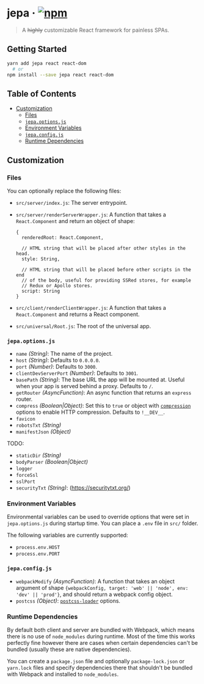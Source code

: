 # jepa · [![npm](https://img.shields.io/npm/v/jepa.svg)](https://npm.im/jepa)

> A ~~highly~~ customizable React framework for painless SPAs.

## Getting Started

```sh
yarn add jepa react react-dom
  # or
npm install --save jepa react react-dom
```

## Table of Contents

*   [Customization](#customization)
    *   [Files](#files)
    *   [`jepa.options.js`](#jepaoptionsjs)
    *   [Environment Variables](#environment-variables)
    *   [`jepa.config.js`](#jepaconfigjs)
    *   [Runtime Dependencies](#runtime-dependencies)

## Customization

### Files

You can optionally replace the following files:

*   `src/server/index.js`: The server entrypoint.
*   `src/server/renderServerWrapper.js`: A function that takes a
    `React.Component` and return an object of shape:

    ```
    {
      renderedRoot: React.Component,

      // HTML string that will be placed after other styles in the head.
      style: String,

      // HTML string that will be placed before other scripts in the end
      // of the body, useful for providing SSRed stores, for example
      // Redux or Apollo stores.
      script: String
    }
    ```

*   `src/client/renderClientWrapper.js`: A function that takes a
    `React.Component` and returns a React component.
*   `src/universal/Root.js`: The root of the universal app.

### `jepa.options.js`

*   `name` _(String)_: The name of the project.
*   `host` _(String)_: Defaults to `0.0.0.0`.
*   `port` _(Number)_: Defaults to `3000`.
*   `clientDevServerPort` _(Number)_: Defaults to `3001`.
*   `basePath` _(String)_: The base URL the app will be mounted at.
    Useful when your app is served behind a proxy. Defaults to `/`.
*   `getRouter` _(AsyncFunction)_: An async function that returns an
    `express` router.
*   `compress` _(Boolean|Object)_: Set this to `true` or object with
    [`compression`](https://github.com/expressjs/compression) options
    to enable HTTP compression. Defaults to `!__DEV__`.
*   `favicon`
*   `robotsTxt` _(String)_
*   `manifestJson` _(Object)_

TODO:

*   `staticDir` _(String)_
*   `bodyParser` _(Boolean|Object)_
*   `logger`
*   `forceSsl`
*   `sslPort`
*   `securityTxt` _(String)_: (https://securitytxt.org/)

### Environment Variables

Environmental variables can be used to override options that were set in
`jepa.options.js` during startup time. You can place a `.env` file in
`src/` folder.

The following variables are currently supported:

*   `process.env.HOST`
*   `process.env.PORT`

### `jepa.config.js`

*   `webpackModify` _(AsyncFunction)_: A function that takes an object
    argument of shape `{webpackConfig, target: 'web' || 'node', env: 'dev' || 'prod'}`,
    and should return a webpack config object.
*   `postcss` _(Object)_: [`postcss-loader`](https://github.com/postcss/postcss-loader) options.

### Runtime Dependencies

By default both client and server are bundled with Webpack, which means
there is no use of `node_modules` during runtime. Most of the time this
works perfectly fine however there are cases when certain dependencies
can't be bundled (usually these are native dependencies).

You can create a `package.json` file and optionally `package-lock.json`
or `yarn.lock` files and specify dependencies there that shouldn't be
bundled with Webpack and installed to `node_modules`.
